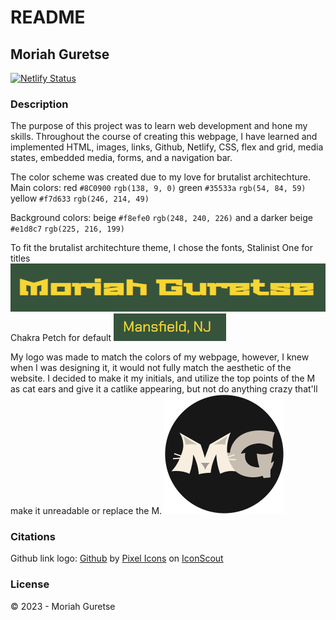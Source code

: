 # README
## Moriah Guretse

[![Netlify Status](https://api.netlify.com/api/v1/badges/177cc2b1-b356-4e6d-95a6-09b07e83156f/deploy-status)](https://app.netlify.com/sites/about-me-moriahg/deploys)

### Description
The purpose of this project was to learn web development and hone my skills. Throughout the course of creating this webpage, I have learned and implemented HTML, images, links, Github, Netlify, CSS, flex and grid, media states, embedded media, forms, and a navigation bar. 

The color scheme was created due to my love for brutalist architechture.
Main colors:
red `#8C0900` `rgb(138, 9, 0)`
green `#35533a` `rgb(54, 84, 59)`
yellow `#f7d633` `rgb(246, 214, 49)`

Background colors:
beige `#f8efe0` `rgb(248, 240, 226)`
and a darker beige `#e1d8c7` `rgb(225, 216, 199)`

To fit the brutalist architechture theme, I chose the fonts,
Stalinist One for titles
![Stalinist One font](img/StalinistOne.png)
Chakra Petch for default
![Chakra Petch font](img/ChakraPetch.png)

My logo was made to match the colors of my webpage, however, I knew when I was designing it, it would not fully match the aesthetic of the website.
I decided to make it my initials, and utilize the top points of the M as cat ears and give it a catlike appearing, but not do anything crazy that'll make it unreadable or replace the M.
![MG logo](img/MGlogo.svg)

### Citations
Github link logo:
[Github](https://iconscout.com/icons/github) by [Pixel Icons](https://iconscout.com/contributors/pixel-icons) on [IconScout](https://iconscout.com)

### License
© 2023 - Moriah Guretse